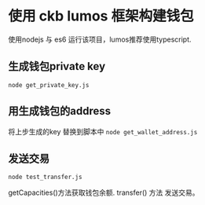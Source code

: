 # 使用 ckb lumos 框架构建钱包
使用nodejs 与 es6 运行该项目，lumos推荐使用typescript.

## 生成钱包private key


`node get_private_key.js`


## 用生成钱包的address

将上步生成的key 替换到脚本中
`node get_wallet_address.js`


## 发送交易

`node test_transfer.js`

getCapacities()方法获取钱包余额.
transfer() 方法 发送交易。
